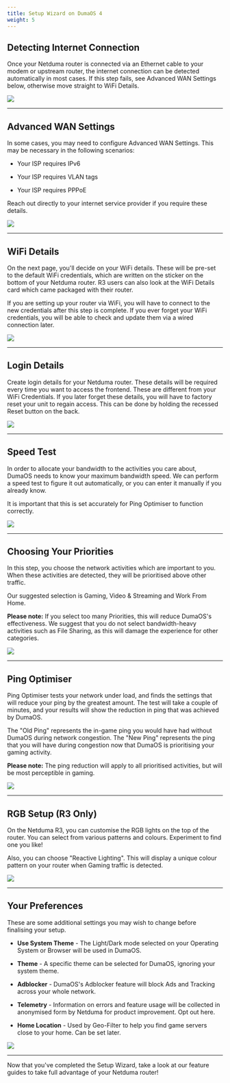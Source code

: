 ```yaml
---
title: Setup Wizard on DumaOS 4
weight: 5
---
```


## Detecting Internet Connection

Once your Netduma router is connected via an Ethernet cable to your modem or upstream router, the internet connection can be detected automatically in most cases. If this step fails, see Advanced WAN Settings below, otherwise move straight to WiFi Details.

![](setup-wizard/2024-09-30-14-41-18-image.png)

---

## Advanced WAN Settings

In some cases, you may need to configure Advanced WAN Settings. This may be necessary in the following scenarios:

- Your ISP requires IPv6

- Your ISP requires VLAN tags

- Your ISP requires PPPoE

Reach out directly to your internet service provider if you require these details.

![](setup-wizard/2024-09-30-14-43-19-image.png)

---

## WiFi Details

On the next page, you'll decide on your WiFi details. These will be pre-set to the default WiFi credentials, which are written on the sticker on the bottom of your Netduma router. R3 users can also look at the WiFi Details card which came packaged with their router.

If you are setting up your router via WiFi, you will have to connect to the new credentials after this step is complete. If you ever forget your WiFi credentials, you will be able to check and update them via a wired connection later.

![](setup-wizard/2024-09-30-14-47-01-image.png)

---

## Login Details

Create login details for your Netduma router. These details will be required every time you want to access the frontend. These are different from your WiFi Credentials. If you later forget these details, you will have to factory reset your unit to regain access. This can be done by holding the recessed Reset button on the back.

![](setup-wizard/2024-09-30-14-49-02-image.png)

---

## Speed Test

In order to allocate your bandwidth to the activities you care about, DumaOS needs to know your maximum bandwidth speed. We can perform a speed test to figure it out automatically, or you can enter it manually if you already know.

It is important that this is set accurately for Ping Optimiser to function correctly.

![](setup-wizard/2024-09-30-14-58-53-image.png)

---

## Choosing Your Priorities

In this step, you choose the network activities which are important to you. When these activities are detected, they will be prioritised above other traffic.

Our suggested selection is Gaming, Video & Streaming and Work From Home.

**Please note:** If you select too many Priorities, this will reduce DumaOS's effectiveness. We suggest that you do not select bandwidth-heavy activities such as File Sharing, as this will damage the experience for other categories.

![](setup-wizard/2024-09-30-14-59-58-image.png)

---

## Ping Optimiser

Ping Optimiser tests your network under load, and finds the settings that will reduce your ping by the greatest amount. The test will take a couple of minutes, and your results will show the reduction in ping that was achieved by DumaOS.

The "Old Ping" represents the in-game ping you would have had without DumaOS during network congestion. The "New Ping" represents the ping that you will have during congestion now that DumaOS is prioritising your gaming activity.

**Please note:** The ping reduction will apply to all prioritised activities, but will be most perceptible in gaming.

![](setup-wizard/2024-09-30-15-14-40-image.png)

---

## RGB Setup (R3 Only)

On the Netduma R3, you can customise the RGB lights on the top of the router. You can select from various patterns and colours. Experiment to find one you like!

Also, you can choose "Reactive Lighting". This will display a unique colour pattern on your router when Gaming traffic is detected.

![](setup-wizard/2024-09-30-15-15-13-image.png)

---

## Your Preferences

These are some additional settings you may wish to change before finalising your setup.

- **Use System Theme** - The Light/Dark mode selected on your Operating System or Browser will be used in DumaOS.

- **Theme** - A specific theme can be selected for DumaOS, ignoring your system theme.

- **Adblocker** - DumaOS's Adblocker feature will block Ads and Tracking across your whole network.

- **Telemetry** - Information on errors and feature usage will be collected in anonymised form by Netduma for product improvement. Opt out here.

- **Home Location** - Used by Geo-Filter to help you find game servers close to your home. Can be set later.

![](setup-wizard/2024-09-30-15-15-39-image.png)

---

Now that you've completed the Setup Wizard, take a look at our feature guides to take full advantage of your Netduma router!
